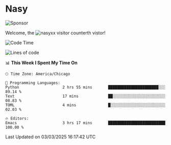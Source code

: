 # Nasy

<!--
<p align="center">
<img height="200" src="https://github-readme-stats.vercel.app/api?username=nasyxx&count_private=true&show_icons=true&theme=dracula&include_all_commits=true"/>
<img height="200" src="https://github-readme-stats.vercel.app/api/top-langs/?username=nasyxx&theme=dracula&hide=html,jupyter+notebook&count_private=true&show_icons=true"/>
</p>

  
----------------
-->

![Sponsor](https://img.shields.io/static/v1.svg?label=Sponsor&message=%E2%9D%A4&logo=GitHub&style=flat&color=pink)
 
Welcome, the ![nasyxx visitor counter](https://count.getloli.com/get/@nasyxx?theme=rule34)th vistor!
 
<!--START_SECTION:waka-->
![Code Time](http://img.shields.io/badge/Code%20Time-4%2C736%20hrs%2050%20mins-blue)

![Lines of code](https://img.shields.io/badge/From%20Hello%20World%20I%27ve%20Written-6.3%20million%20lines%20of%20code-blue)

📊 **This Week I Spent My Time On** 

```text
🕑︎ Time Zone: America/Chicago

💬 Programming Languages: 
Python                   2 hrs 55 mins       ██████████████████████░░░   89.14 % 
Text                     17 mins             ██░░░░░░░░░░░░░░░░░░░░░░░   08.83 % 
TOML                     4 mins              █░░░░░░░░░░░░░░░░░░░░░░░░   02.03 % 

🔥 Editors: 
Emacs                    3 hrs 17 mins       █████████████████████████   100.00 % 
```


 Last Updated on 03/03/2025 16:17:42 UTC
<!--END_SECTION:waka-->

<!-- ![visitors](https://visitor-badge.laobi.icu/badge?page_id=nasyxx.nasyxx) -->
